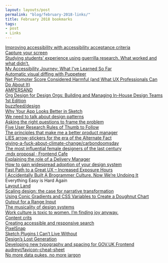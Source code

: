 ```yaml
---
layout: layouts/post
permalink: "blog/february-2018-links/"
title: February 2018 bookmarks
tags:
- post
- Links
---
```


<dl>
  
  <dt><a href="https://insidegovuk.blog.gov.uk/2018/01/24/improving-accessibility-with-accessibility-acceptance-criteria/">Improving accessibility with accessibility acceptance criteria</a></dt>
  <dd></dd>
  
  <dt><a href="https://getkap.co/">Capture your screen</a></dt>
  <dd></dd>
  
  <dt><a href="https://medium.com/@vihra.rogacheva/guerrilla-research-in-university-setting-what-worked-and-what-didnt-259924b190be">Studying students’ experience using guerrilla research. What worked and what&nbsp;didn’t.</a></dt>
  <dd></dd>
  
  <dt><a href="http://alistapart.com/article/my-accessibility-journey-what-ive-learned-so-far">My Accessibility Journey: What I’ve Learned So Far</a></dt>
  <dd></dd>
  
  <dt><a href="https://meowni.ca/posts/2017-puppeteer-tests/">Automatic visual diffing with Puppeteer</a></dt>
  <dd></dd>
  
  <dt><a href="https://blog.usejournal.com/net-promoter-score-considered-harmful-and-what-ux-professionals-can-do-about-it-fe7a132f4430">Net Promoter Score Considered Harmful (and What UX Professionals Can Do About&nbsp;It)</a></dt>
  <dd></dd>
  
  <dt><a href="https://2018.ampersandconf.com/">AMPERSAND</a></dt>
  <dd></dd>
  
  <dt><a href="https://www.amazon.com/Org-Design-Orgs-Building-House/dp/1491938404">Org Design for Design Orgs: Building and Managing In-House Design Teams 1st Edition</a></dt>
  <dd></dd>
  
  <dt><a href="https://github.com/buzzfeed/design/blob/master/tech-leadership-principles.md">buzzfeed/design</a></dt>
  <dd></dd>
  
  <dt><a href="https://medium.com/@nathangitter/why-your-app-looks-better-in-sketch-3a01b22c43d7">Why Your App Looks Better in&nbsp;Sketch</a></dt>
  <dd></dd>
  
  <dt><a href="https://blog.prototypr.io/we-need-to-talk-about-patterns-8dcc73aff318">We need to talk about design&nbsp;patterns</a></dt>
  <dd></dd>
  
  <dt><a href="http://www.hollidazed.co.uk/2015/07/28/frame-the-problem/">Asking the right questions to frame the problem</a></dt>
  <dd></dd>
  
  <dt><a href="https://medium.com/mixed-methods/five-user-research-rules-of-thumb-to-follow-a738d5c78957">Five User Research Rules of Thumb to&nbsp;Follow</a></dt>
  <dd></dd>
  
  <dt><a href="https://medium.com/@rossferg/the-principles-that-make-me-a-better-product-manager-9e50814d184f">The principles that make me a better product&nbsp;manager</a></dt>
  <dd></dd>
  
  <dt><a href="http://boingboing.net/2017/02/08/lies-arrow-stickers-for-the-er.html">LIES arrow-stickers for the era of the Alternate Fact</a></dt>
  <dd></dd>
  
  <dt><a href="https://github.com/giving-a-fuck-about-climate-change/carbondoomsday">giving-a-fuck-about-climate-change/carbondoomsday</a></dt>
  <dd></dd>
  
  <dt><a href="https://www.designweek.co.uk/issues/5-11-february-2018/the-most-influential-female-designers-of-the-last-century/">The most influential female designers of the last century</a></dt>
  <dd></dd>
  
  <dt><a href="https://spectrum.chat/thread/1021be59-2738-4511-aceb-c66921050b9a">.mdx proposal · Frontend Cafe</a></dt>
  <dd></dd>
  
  <dt><a href="http://emilywebber.co.uk/what-is-an-agile-delivery-manager/">Explaining the role of a Delivery Manager</a></dt>
  <dd></dd>
  
  <dt><a href="https://medium.com/hubspot-product/how-to-gain-widespread-adoption-of-your-design-system-29d1b142b158">How to gain widespread adoption of your design&nbsp;system</a></dt>
  <dd></dd>
  
  <dt><a href="https://articles.uie.com/user_exposure_hours/">Fast Path to a Great UX – Increased Exposure Hours</a></dt>
  <dd></dd>
  
  <dt><a href="https://www.fastcompany.com/40524955/i-accidentally-built-a-brogrammer-culture-now-were-undoing-it">I Accidentally Built A Brogrammer Culture. Now We’re Undoing It</a></dt>
  <dd></dd>
  
  <dt>Everything Easy is Hard Again</dt>
  <dd></dd>
  
  <dt><a href="https://www.youtube.com/channel/UC7TizprGknbDalbHplROtag">Layout Land</a></dt>
  <dd></dd>
  
  <dt><a href="https://clearleft.com/posts/scaling-design-the-case-for-narrative-transformation">Scaling design: the case for narrative transformation</a></dt>
  <dd></dd>
  
  <dt><a href="https://css-tricks.com/using-conic-gradients-css-variables-create-doughnut-chart-output-range-input/">Using Conic Gradients and CSS Variables to Create a Doughnut Chart Output for a Range Input</a></dt>
  <dd></dd>
  
  <dt><a href="https://publication.design.systems/the-musicality-of-design-systems-f090b2ec0213">The musicality of design&nbsp;systems</a></dt>
  <dd></dd>
  
  <dt><a href="https://medium.com/no-you-go/thriving-in-a-toxic-culture-3aa0d78820ed">Work culture is toxic to women. I’m finding joy&nbsp;anyway.</a></dt>
  <dd></dd>
  
  <dt><a href="http://contentdesign.london/content-design/content-crits/">Content crits</a></dt>
  <dd></dd>
  
  <dt><a href="https://pds.blog.parliament.uk/2018/02/16/creating-accessible-and-responsive-search/">Creating accessible and responsive search</a></dt>
  <dd></dd>
  
  <dt><a href="https://getpixelsnap.com">PixelSnap</a></dt>
  <dd></dd>
  
  <dt><a href="https://medium.com/sketch-app-sources/sketch-plugins-i-cant-live-without-1ed2b09dcc5c">Sketch Plugins I Can’t Live&nbsp;Without</a></dt>
  <dd></dd>
  
  <dt><a href="https://medium.com/@monteiro/designs-lost-generation-ac7289549017">Design’s Lost Generation</a></dt>
  <dd></dd>
  
  <dt><a href="https://designnotes.blog.gov.uk/2018/02/19/developing-new-typography-and-spacing-for-gov-uk-frontend/">Developing new typography and spacing for GOV.UK Frontend</a></dt>
  <dd></dd>
  
  <dt><a href="https://github.com/audreyr/favicon-cheat-sheet">audreyr/favicon-cheat-sheet</a></dt>
  <dd></dd>
  
  <dt><a href="https://medium.com/@catherineehope/no-more-data-pukes-no-more-jargon-ed3eb18b1609">No more data pukes, no more&nbsp;jargon</a></dt>
  <dd></dd>
  
</dl>
